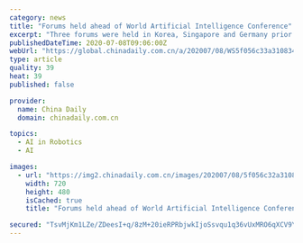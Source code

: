 ```yaml
---
category: news
title: "Forums held ahead of World Artificial Intelligence Conference"
excerpt: "Three forums were held in Korea, Singapore and Germany prior to the official kickoff of the World Artificial Intelligence Conference 2020 on Thursday, with experts discussing topics from AI application scenarios to cross-border AI collaboration,"
publishedDateTime: 2020-07-08T09:06:00Z
webUrl: "https://global.chinadaily.com.cn/a/202007/08/WS5f056c33a310834817258152.html"
type: article
quality: 39
heat: 39
published: false

provider:
  name: China Daily
  domain: chinadaily.com.cn

topics:
  - AI in Robotics
  - AI

images:
  - url: "https://img2.chinadaily.com.cn/images/202007/08/5f056c32a3108348fcdbbdd5.jpeg"
    width: 720
    height: 480
    isCached: true
    title: "Forums held ahead of World Artificial Intelligence Conference"

secured: "TsvMjKm1LZe/ZDeesI+q/8zM+20ieRPRbjwkIjoSsvqu1q36vUxMRO6qXCV9YdgKsrJlFUYAxt0josar7Sv3BKvz4hK5xD+usEIn0Dtz8MB2uuhqO0kDMnQqERRMADR+t9flDYhbuIXyWiBGBNzMEIuuPR3WjLYLCdtTZ/SbgxegvchTQ6zx5SmwD/DK9OEkI1H8Shtvp2ESVV51g7rmE2KqEPb2kxEq76WUOhFlosEnMdi4Halb+5qoCQQlIaEd8TmdKwQGfbGjsvuz668U2YCSYrW2JqRbasmI006jdsBP5UuXIFKZ03xv1RreAAsDhtPhnbkdQ8BQLJiXxpzP9Q==;no4pUF7Fz8wMCi5gO1MaWw=="
---
```



